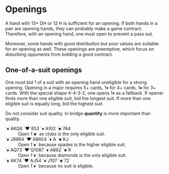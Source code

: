 Openings
========
A hand with 13+ DH or 12 H is sufficient for an opening.  If both hands in a
pair are opening hands, they can probably make a game contract.  Therefore,
with an opening hand, one must open to prevent a pass out.

Moreover, some hands with good distribution but poor values are suitable for
an opening as well.  These openings are preemptive, which focus on disturbing
opponents from bidding a good contract.

One-of-a-suit openings
----------------------
One must bid 1 of a suit with an opening hand uneligible for a strong opening.
Opening in a major requires 5+ cards, 1`♦` for 4+ cards, 1`♣` for 3+ cards.
With the special shape 4-4-3-2, one opens 1`♦` as a fallback.  If opener finds
more than one eligible suit, bid the longest suit.  If more than one eligible
suit is equally long, bid the highest suit.

Do not consider suit quality.  In bridge **quantity** is more important than
quality.

<dl>
   <dt>`♠`AKQ6 `♥`853 `♦`A102 `♣`764</dt>
   <dd>Open 1`♣` as clubs is the only eligible suit.</dd>

   <dt>`♠`J9864 `♥`A8654 `♦`A `♣`KJ</dt>
   <dd>Open 1`♠` because spades is the higher eligible suit.</dd>

   <dt>`♠`AQ73 `♥`Q1087 `♦`A862 `♣`K</dt>
   <dd>Open 1`♦` because diamonds is the only eligible suit.</dd>

   <dt>`♠`AK74 `♥`AJ54 `♦`J107 `♣`72</dt>
   <dd>Open 1`♦` because no suit is eligible.</dd>
</dl>
